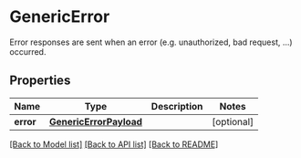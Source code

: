 # GenericError

Error responses are sent when an error (e.g. unauthorized, bad request, ...) occurred.
## Properties
Name | Type | Description | Notes
------------ | ------------- | ------------- | -------------
**error** | [**GenericErrorPayload**](GenericErrorPayload.md) |  | [optional] 

[[Back to Model list]](../README.md#documentation-for-models) [[Back to API list]](../README.md#documentation-for-api-endpoints) [[Back to README]](../README.md)


